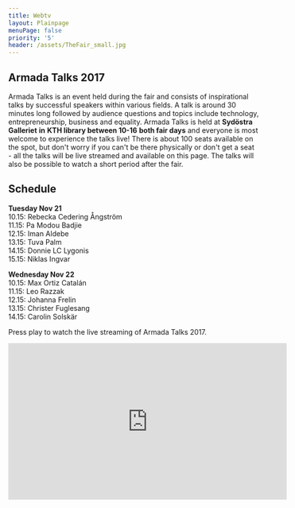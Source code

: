 ```yaml
---
title: Webtv
layout: Plainpage
menuPage: false
priority: '5'
header: /assets/TheFair_small.jpg
---
```

## Armada Talks 2017

Armada Talks is an event held during the fair and consists of inspirational talks by successful speakers within various fields. A talk is around 30 minutes long followed by audience questions and topics include technology, entrepreneurship, business and equality. Armada Talks is held at **Sydöstra Galleriet** **in** **KTH library between 10-16** **both fair days** and everyone is most welcome to experience the talks live! There is about 100 seats available on the spot, but don't worry if you can't be there physically or don't get a seat - all the talks will be live streamed and available on this page. The talks will also be possible to watch a short period after the fair.

## Schedule

**Tuesday Nov 21**\
10.15: Rebecka Cedering Ångström\
11.15: Pa Modou Badjie \
12.15: Iman Aldebe\
13.15: Tuva Palm\
14.15: Donnie LC Lygonis\
15.15: Niklas Ingvar

**Wednesday Nov 22**\
10.15: Max Ortiz Catalán\
11.15: Leo Razzak\
12.15: Johanna Frelin\
13.15: Christer Fuglesang\
14.15: Carolin Solskär

Press play to watch the live streaming of Armada Talks 2017.

<iframe width="560" height="315" src="https://www.youtube.com/embed/13wjnqn6V7M" frameborder="0" allowfullscreen></iframe>
